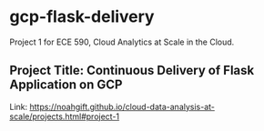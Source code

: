 # gcp-flask-delivery
Project 1 for ECE 590, Cloud Analytics at Scale in the Cloud. 

## Project Title: Continuous Delivery of Flask Application on GCP
Link: https://noahgift.github.io/cloud-data-analysis-at-scale/projects.html#project-1
